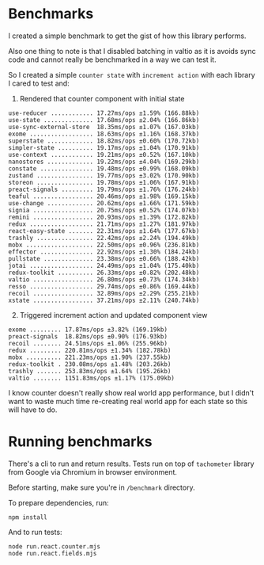 # Benchmarks
I created a simple benchmark to get the gist of how this library performs.

Also one thing to note is that I disabled batching in valtio as it is avoids sync code and cannot really be benchmarked in a way we can test it.

So I created a simple `counter state` with `increment action` with each library I cared to test and:

1. Rendered that counter component with initial state
```
use-reducer ............ 17.27ms/ops ±1.59% (166.88kb)
use-state .............. 17.68ms/ops ±2.04% (166.86kb)
use-sync-external-store  18.35ms/ops ±1.07% (167.03kb)
exome .................. 18.63ms/ops ±1.16% (168.37kb)
superstate ............. 18.82ms/ops ±0.60% (170.72kb)
simpler-state .......... 19.17ms/ops ±1.04% (170.91kb)
use-context ............ 19.21ms/ops ±0.52% (167.10kb)
nanostores ............. 19.22ms/ops ±4.04% (169.29kb)
constate ............... 19.48ms/ops ±0.99% (168.09kb)
zustand ................ 19.77ms/ops ±3.02% (170.90kb)
storeon ................ 19.78ms/ops ±1.06% (167.91kb)
preact-signals ......... 19.79ms/ops ±1.76% (176.24kb)
teaful ................. 20.46ms/ops ±1.98% (169.15kb)
use-change ............. 20.62ms/ops ±1.66% (171.59kb)
signia ................. 20.75ms/ops ±0.52% (174.07kb)
remini ................. 20.93ms/ops ±1.39% (172.82kb)
redux .................. 21.71ms/ops ±1.27% (181.97kb)
react-easy-state ....... 22.31ms/ops ±1.64% (177.67kb)
trashly ................ 22.42ms/ops ±2.24% (194.49kb)
mobx ................... 22.50ms/ops ±0.96% (236.81kb)
effector ............... 22.92ms/ops ±1.30% (184.24kb)
pullstate .............. 23.38ms/ops ±0.66% (188.42kb)
jotai .................. 24.49ms/ops ±1.04% (175.40kb)
redux-toolkit .......... 26.33ms/ops ±0.82% (202.48kb)
valtio ................. 26.80ms/ops ±0.73% (174.34kb)
resso .................. 29.74ms/ops ±0.86% (169.44kb)
recoil ................. 32.89ms/ops ±2.29% (255.21kb)
xstate ................. 37.21ms/ops ±2.11% (240.74kb)
```

2. Triggered increment action and updated component view
```
exome ......... 17.87ms/ops ±3.82% (169.19kb)
preact-signals  18.82ms/ops ±0.90% (176.93kb)
recoil ........ 24.51ms/ops ±1.06% (255.96kb)
redux ......... 220.81ms/ops ±1.34% (182.78kb)
mobx .......... 221.23ms/ops ±1.90% (237.55kb)
redux-toolkit . 230.08ms/ops ±1.48% (203.26kb)
trashly ....... 253.83ms/ops ±1.64% (195.26kb)
valtio ........ 1151.83ms/ops ±1.17% (175.09kb)
```

<!-- _Note: **Less is better**_ -->

I know counter doesn't really show real world app performance, but I didn't want to waste much time re-creating real world app for each state so this will have to do.

# Running benchmarks
There's a cli to run and return results. Tests run on top of `tachometer` library from Google via Chromium in browser environment.

Before starting, make sure you're in `/benchmark` directory.

To prepare dependencies, run:
```
npm install
```

And to run tests:
```
node run.react.counter.mjs
node run.react.fields.mjs
```
